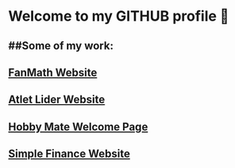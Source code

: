 # Welcome to my GITHUB profile 👋

##Some of my work:
---
[FanMath Website](https://www.fanmath.net)
---
[Atlet Lider Website](https://atlet-lider.netlify.app)
---
[Hobby Mate Welcome Page](https://hobbymate.netlify.app)
---
[Simple Finance Website](https://simple-finances.netlify.app)
---
